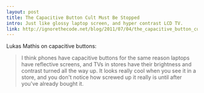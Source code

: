 ```yaml
---
layout: post
title: The Capacitive Button Cult Must Be Stopped
intro: Just like glossy laptop screen, and hyper contrast LCD TV.
link: http://ignorethecode.net/blog/2011/07/04/the_capacitive_button_cult_must_be_stopped/
---
```

Lukas Mathis on capacitive buttons:

> I think phones have capacitive buttons for the same reason laptops have reflective screens, and TVs in stores have their brightness and contrast turned all the way up. It looks really cool when you see it in a store, and you don't notice how screwed up it really is until after you've already bought it. 
